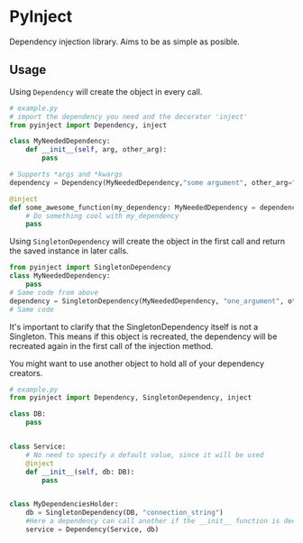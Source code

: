 # PyInject
Dependency injection library. Aims to be as simple as posible.

## Usage
Using `Dependency` will create the object in every call.
```python
# example.py
# import the dependency you need and the decorator 'inject'
from pyinject import Dependency, inject

class MyNeededDependency:
    def __init__(self, arg, other_arg):
        pass

# Supports *args and *kwargs
dependency = Dependency(MyNeededDependency,"some argument", other_arg="other arg")

@inject
def some_awesome_function(my_dependency: MyNeededDependency = dependency):
    # Do something cool with my_dependency
    pass
```

Using `SingletonDependency` will create the object in the first call and return 
the saved instance in later calls.
```python
from pyinject import SingletonDependency
class MyNeededDependency:
    pass
# Same code from above
dependency = SingletonDependency(MyNeededDependency, "one_argument", other_args=1)
# Same code
```
It's important to clarify that the SingletonDependency itself is not a Singleton. 
This means if this object is recreated, the dependency will be recreated again in 
the first call of the injection method.

You might want to use another object to hold all of your dependency creators.
```python
# example.py
from pyinject import Dependency, SingletonDependency, inject

class DB:
    pass


class Service:
    # No need to specify a default value, since it will be used 
    @inject
    def __init__(self, db: DB):
        pass


class MyDependenciesHolder:
    db = SingletonDependency(DB, "connection_string")
    #Here a dependency can call another if the __init__ function is decorated with @inject
    service = Dependency(Service, db) 
    
```
